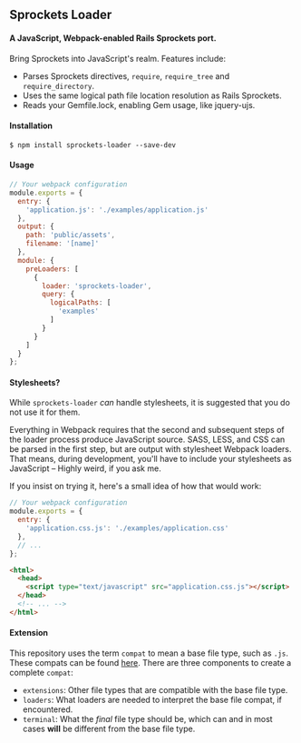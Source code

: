 ## Sprockets Loader
#### A JavaScript, Webpack-enabled Rails Sprockets port.

Bring Sprockets into JavaScript's realm. Features include:
- Parses Sprockets directives, `require`, `require_tree` and `require_directory`.
- Uses the same logical path file location resolution as Rails Sprockets.
- Reads your Gemfile.lock, enabling Gem usage, like jquery-ujs.

#### Installation
`$ npm install sprockets-loader --save-dev`

#### Usage
```javascript
// Your webpack configuration
module.exports = {
  entry: {
    'application.js': './examples/application.js'
  },
  output: {
    path: 'public/assets',
    filename: '[name]'
  },
  module: {
    preLoaders: [
      {
        loader: 'sprockets-loader',
        query: {
          logicalPaths: [
            'examples'
          ]
        }
      }
    ]
  }
};
```

#### Stylesheets?
While `sprockets-loader` _can_ handle stylesheets, it is suggested that you do not use it for them.

Everything in Webpack requires that the second and subsequent steps of the loader process produce JavaScript source.
SASS, LESS, and CSS can be parsed in the first step, but are output with stylesheet Webpack loaders. That means, during development, you'll
have to include your stylesheets as JavaScript – Highly weird, if you ask me.

If you insist on trying it, here's a small idea of how that would work:
```javascript
// Your webpack configuration
module.exports = {
  entry: {
    'application.css.js': './examples/application.css'
  },
  // ...
};
```
```html
<html>
  <head>
    <script type="text/javascript" src="application.css.js"></script>
  </head>
  <!-- ... -->
</html>
```

#### Extension
This repository uses the term `compat` to mean a base file type, such as `.js`.
These compats can be found [here](https://github.com/treycordova/sprockets-loader/blob/master/src/helpers/constants.js).
There are three components to create a complete `compat`:
- `extensions`: Other file types that are compatible with the base file type.
- `loaders`: What loaders are needed to interpret the base file compat, if encountered.
- `terminal`: What the _final_ file type should be, which can and in most cases **will** be different from the base file type.
